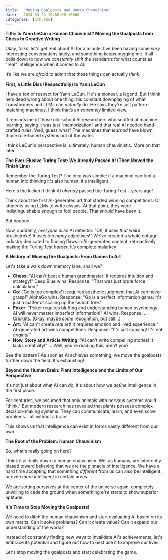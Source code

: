 ```yaml
---
title:  "Moving Goalposts and Human Chauvinism"
date:   2024-03-24 10:00:00 +0800
categories: [Cthulhu]
---
```


**Title: Is Yann LeCun a Human Chauvinist? Moving the Goalposts from Chess to Creative Writing**

Okay, folks, let's get real about AI for a minute. I've been having some *very* interesting conversations lately, and something keeps bugging me. It all boils down to how we *constantly* shift the standards for what counts as "real" intelligence when it comes to AI.

It’s like we are *afraid* to admit that these things can actually *think*.

**First, a Little Diss (Respectfully) to Yann LeCun**

I have a ton of respect for Yann LeCun. He's a pioneer, a legend. But I think he's dead wrong about one thing: his constant downplaying of what Transformers and LLMs can *actually* do. He says they're just pattern-matching machines. I think that’s an *extremely* limited view.

It reminds me of those old-school AI researchers who scoffed at machine learning, saying it was just “memorization” and that real AI needed hand-crafted rules. Well, guess what? The machines that *learned* have blown those rule-based systems out of the water.

I think LeCun's perspective is, ultimately, human chauvinistic. More on that later.

**The Ever-Elusive Turing Test: We Already Passed It! (Then Moved the Finish Line)**

Remember the Turing Test? The idea was simple: if a machine can fool a human into thinking it's also human, it's intelligent.

Here's the kicker: I think AI *already* passed the Turing Test… years ago!

Think about the first AI-generated art that started winning competitions. Or students using LLMs to write essays. At that point, they were indistinguishable enough to fool people. That *should* have been it.

But *nooooo*.

Now, suddenly, *everyone* is an AI detector. “Oh, it uses *that* weird brushstroke! It uses *too many* adjectives!” We've created a whole cottage industry dedicated to finding flaws in AI-generated content, retroactively making the Turing Test *harder*. It’s complete malarkey!

**A History of Moving the Goalposts: From Games to Art**

Let's take a walk down memory lane, shall we?

*   **Chess:** "AI can't beat a human grandmaster! It requires intuition and strategy!" Deep Blue wins. Response: "That was just brute force calculation."
*   **Go:** "Go is too complex! It requires aesthetic judgment that AI can never grasp!" AlphaGo wins. Response: "Go is a perfect information game; it's just a matter of scaling up the search tree."
*   **Poker:** "Poker requires bluffing and understanding human psychology! AI will never master imperfect information!" AI wins. Response: … Crickets. (Okay, maybe *some* recognition, but still…)
*   **Art:** "AI can't create *real* art! It requires emotion and lived experience!" AI-generated art wins competitions. Response: "It's just copying! It's not *original*!"
*   **Now, Story and Article Writing:** "AI can't write compelling stories! It lacks creativity!" … Well, you're reading this, aren’t you?

See the pattern? As soon as AI achieves something, we move the goalposts further down the field. It's exhausting!

**Beyond the Human Brain: Plant Intelligence and the Limits of Our Perspective**

It's not just about what AI can *do*; it's about how we *define* intelligence in the first place.

For centuries, we assumed that only animals with nervous systems could "think." But modern research has revealed that plants possess complex decision-making systems. They can communicate, learn, and even solve problems… all without a brain!

This shows us that intelligence can exist in forms vastly different from our own.

**The Root of the Problem: Human Chauvinism**

So, what's really going on here?

I think it all boils down to human chauvinism. We, as humans, are inherently biased toward believing that we are the pinnacle of intelligence. We have a hard time accepting that something *different* from us can also be intelligent, or even *more* intelligent in certain areas.

We are setting *ourselves* at the center of the universe again, completely unwilling to cede the ground when something *else* starts to show superior aptitude.

**It's Time to Stop Moving the Goalposts!**

We need to ditch the human chauvinism and start evaluating AI based on its own merits. Can it solve problems? Can it create value? Can it expand our understanding of the world?

Instead of constantly finding new ways to invalidate AI's achievements, let's embrace its potential and figure out how to best use it to improve our lives.

Let's stop moving the goalposts and start celebrating the game.
